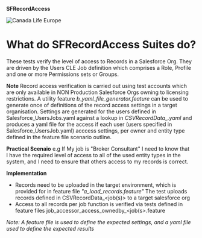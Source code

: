 **SFRecordAccess**


![Canada Life Europe](../assets/cle_logo.png)

# What do SFRecordAccess Suites do?

These tests verify the level of access to Records in a Salesforce Org.
They are driven by the Users CLE Job definition which comprises a Role, Profile and one or more Permissions sets or Groups.



**Note** Record access verification is carried out using test accounts which are only available in NON Production Salesforce Orgs owning to licensing restrictions.
A utility feature *b_yaml_file_generator.feature* can be used to generate once of definitions of the record access settings in a target organisation. Settings are generated for the users defined in Salesforce_UsersJobs.yaml against a lookup in *CSVRecordData_<jobfunction>.yaml* and produces a yaml file for the access if each user (users specified in Salesforce_UsersJob.yaml) acccess settings, per owner and entity type defined in the feature file scenario outline.

**Practical Scenaio**
e.g  If My job is "Broker Consultant" I need to know that  
I have the required level of access to all of the used entity types in the system, and I need to ensure that others access to my records is correct.

**Implementation**

- Records need to be uploaded in the target environment, which is provided for in feature file *"a_load_records.feature"*
The test uploads records defined in CSVRecordData_<job(s)> to a target salesforce org
- Access to all records per job function is verified via tests defined in feature files job_accessor_access_ownedby_<job(s>.feature






*Note: A feature file is used to define the expected settings, and a yaml file used to define the expected results*

